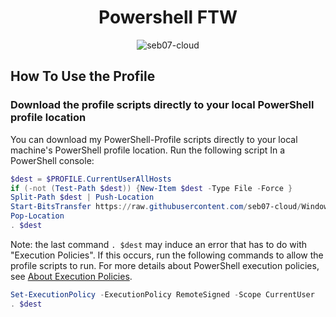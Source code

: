 <h1 align="center">Powershell FTW</h1>

<p align="center"> <img src="https://komarev.com/ghpvc/?username=seb07-cloud&label=Profile%20views&color=0e75b6&style=flat" alt="seb07-cloud" /> </p>

## How To Use the Profile

### Download the profile scripts directly to your local PowerShell profile location
You can download my PowerShell-Profile scripts directly to your local machine's PowerShell profile location. 
Run the following script In a PowerShell console:
```powershell
$dest = $PROFILE.CurrentUserAllHosts
if (-not (Test-Path $dest)) {New-Item $dest -Type File -Force }
Split-Path $dest | Push-Location
Start-BitsTransfer https://raw.githubusercontent.com/seb07-cloud/WindowsTerminal/main/Microsoft.PowerShell_profile.ps1
Pop-Location
. $dest
```

Note: the last command `. $dest` may induce an error that has to do with "Execution Policies". If this occurs, run the following commands to allow the profile scripts to run. For more details about PowerShell execution policies, see [About Execution Policies](https://docs.microsoft.com/en-us/powershell/module/microsoft.powershell.core/about/about_execution_policies).

```powershell
Set-ExecutionPolicy -ExecutionPolicy RemoteSigned -Scope CurrentUser
. $dest
```
